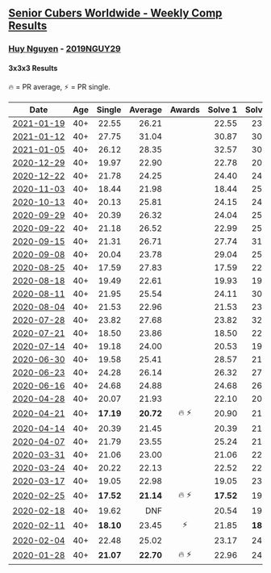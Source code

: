<style>table {white-space: nowrap;}</style>

## [Senior Cubers Worldwide - Weekly Comp Results](/scw-comp/results/)
### [Huy Nguyen](README.md) - [2019NGUY29](https://www.worldcubeassociation.org/persons/2019NGUY29?event=333)
#### 3x3x3 Results

<span style="white-space: nowrap;">🔥 = PR average</span>, <span style="white-space: nowrap;">⚡ = PR single</span>.

| Date | Age | Single | Average | Awards | Solve 1 | Solve 2 | Solve 3 | Solve 4 | Solve 5 | Video |
| :--: | :--: | --: | --: | :--: | --: | --: | --: | --: | --: | :-- |
| [2021-01-19](../../results/2021-01-19/333.md) | 40+ | 22.55 | 26.21 |  | 22.55 | 23.41 | 25.57 | 29.65 | 32.77 | [Desktop](https://www.facebook.com/events/259430338941057/permalink/260268832190541) / [Mobile](https://m.facebook.com/events/259430338941057?view=permalink&id=260268832190541) |
| [2021-01-12](../../results/2021-01-12/333.md) | 40+ | 27.75 | 31.04 |  | 30.87 | 30.92 | 27.75 | 35.54 | 31.34 | [Desktop](https://www.facebook.com/events/154842819532367/permalink/156128312737151) / [Mobile](https://m.facebook.com/events/154842819532367?view=permalink&id=156128312737151) |
| [2021-01-05](../../results/2021-01-05/333.md) | 40+ | 26.12 | 28.35 |  | 32.57 | 30.31 | 26.12 | 27.09 | 27.65 | [Desktop](https://www.facebook.com/events/237822631087555/permalink/242192743983877) / [Mobile](https://m.facebook.com/events/237822631087555?view=permalink&id=242192743983877) |
| [2020-12-29](../../results/2020-12-29/333.md) | 40+ | 19.97 | 22.90 |  | 22.78 | 20.49 | 19.97 | 28.77 | 25.42 | [Desktop](https://www.facebook.com/events/807437066779451/permalink/808845496638608) / [Mobile](https://m.facebook.com/events/807437066779451?view=permalink&id=808845496638608) |
| [2020-12-22](../../results/2020-12-22/333.md) | 40+ | 21.78 | 24.25 |  | 24.40 | 24.54 | DNF | 23.80 | 21.78 | [Desktop](https://www.facebook.com/events/758481858355136/permalink/762597614610227) / [Mobile](https://m.facebook.com/events/758481858355136?view=permalink&id=762597614610227) |
| [2020-11-03](../../results/2020-11-03/333.md) | 40+ | 18.44 | 21.98 |  | 18.44 | 25.83 | 23.36 | 21.05 | 21.54 | [Desktop](https://www.facebook.com/events/1239637256416110/permalink/1245452649167904) / [Mobile](https://m.facebook.com/events/1239637256416110?view=permalink&id=1245452649167904) |
| [2020-10-13](../../results/2020-10-13/333.md) | 40+ | 20.13 | 25.81 |  | 24.15 | 24.11 | 29.34 | 29.18 | 20.13 | [Desktop](https://www.facebook.com/events/2855876438029747/permalink/2860923674191690) / [Mobile](https://m.facebook.com/events/2855876438029747?view=permalink&id=2860923674191690) |
| [2020-09-29](../../results/2020-09-29/333.md) | 40+ | 20.39 | 26.32 |  | 24.04 | 25.33 | 44.59 | 20.39 | 29.58 | [Desktop](https://www.facebook.com/events/1202263490156156/permalink/1207231649659340) / [Mobile](https://m.facebook.com/events/1202263490156156?view=permalink&id=1207231649659340) |
| [2020-09-22](../../results/2020-09-22/333.md) | 40+ | 21.18 | 26.52 |  | 22.99 | 25.84 | 30.72 | 21.18 | DNF | [Desktop](https://www.facebook.com/events/349197636276246/permalink/352994599229883) / [Mobile](https://m.facebook.com/events/349197636276246?view=permalink&id=352994599229883) |
| [2020-09-15](../../results/2020-09-15/333.md) | 40+ | 21.31 | 26.71 |  | 27.74 | 31.41 | 28.99 | 21.31 | 23.40 | [Desktop](https://www.facebook.com/events/3404368289613252/permalink/3420249431358471) / [Mobile](https://m.facebook.com/events/3404368289613252?view=permalink&id=3420249431358471) |
| [2020-09-08](../../results/2020-09-08/333.md) | 40+ | 20.04 | 23.78 |  | 29.04 | 25.39 | 25.43 | 20.04 | 20.53 | [Desktop](https://www.facebook.com/events/660661614881054/permalink/666093801004502) / [Mobile](https://m.facebook.com/events/660661614881054?view=permalink&id=666093801004502) |
| [2020-08-25](../../results/2020-08-25/333.md) | 40+ | 17.59 | 27.83 |  | 17.59 | 22.32 | DNF | 37.71 | 23.47 | [Desktop](https://www.facebook.com/events/2812216602434889/permalink/2818539298469286) / [Mobile](https://m.facebook.com/events/2812216602434889?view=permalink&id=2818539298469286) |
| [2020-08-18](../../results/2020-08-18/333.md) | 40+ | 19.49 | 22.61 |  | 19.93 | 19.49 | 23.35 | 24.55 | DNF | [Desktop](https://www.facebook.com/events/357518755418063/permalink/360616428441629) / [Mobile](https://m.facebook.com/events/357518755418063?view=permalink&id=360616428441629) |
| [2020-08-11](../../results/2020-08-11/333.md) | 40+ | 21.95 | 25.54 |  | 24.11 | 30.96 | 29.48 | 23.04 | 21.95 | [Desktop](https://www.facebook.com/events/338631130511019/permalink/342722253435240) / [Mobile](https://m.facebook.com/events/338631130511019?view=permalink&id=342722253435240) |
| [2020-08-04](../../results/2020-08-04/333.md) | 40+ | 21.53 | 22.96 |  | 21.53 | 23.67 | DNF | 21.71 | 23.51 | [Desktop](https://www.facebook.com/events/748440219235440/permalink/752936618785800) / [Mobile](https://m.facebook.com/events/748440219235440?view=permalink&id=752936618785800) |
| [2020-07-28](../../results/2020-07-28/333.md) | 40+ | 23.82 | 27.68 |  | 23.82 | 32.91 | 24.97 | 26.38 | 31.70 | [Desktop](https://www.facebook.com/events/708566320000803/permalink/713549232835845) / [Mobile](https://m.facebook.com/events/708566320000803?view=permalink&id=713549232835845) |
| [2020-07-21](../../results/2020-07-21/333.md) | 40+ | 18.50 | 23.86 |  | 18.50 | 22.44 | 27.04 | 24.31 | 24.83 | [Desktop](https://www.facebook.com/events/1842039515939197/permalink/1847910868685395) / [Mobile](https://m.facebook.com/events/1842039515939197?view=permalink&id=1847910868685395) |
| [2020-07-14](../../results/2020-07-14/333.md) | 40+ | 19.18 | 24.00 |  | 20.53 | 19.18 | 26.57 | 24.91 | 28.07 | [Desktop](https://www.facebook.com/events/1157754364595802/permalink/1162337607470811) / [Mobile](https://m.facebook.com/events/1157754364595802?view=permalink&id=1162337607470811) |
| [2020-06-30](../../results/2020-06-30/333.md) | 40+ | 19.58 | 25.41 |  | 28.57 | 21.77 | 35.21 | 19.58 | 25.88 | [Desktop](https://www.facebook.com/events/679860472562391/permalink/683707555511016) / [Mobile](https://m.facebook.com/events/679860472562391?view=permalink&id=683707555511016) |
| [2020-06-23](../../results/2020-06-23/333.md) | 40+ | 24.28 | 26.14 |  | 26.32 | 27.62 | 24.49 | DNF | 24.28 | [Desktop](https://www.facebook.com/events/722150235200875/permalink/726311081451457) / [Mobile](https://m.facebook.com/events/722150235200875?view=permalink&id=726311081451457) |
| [2020-06-16](../../results/2020-06-16/333.md) | 40+ | 24.68 | 24.88 |  | 24.68 | 26.03 | 24.70 | 25.04 | 24.90 | [Desktop](https://www.facebook.com/events/604103587178706/permalink/608566270065771) / [Mobile](https://m.facebook.com/events/604103587178706?view=permalink&id=608566270065771) |
| [2020-04-28](../../results/2020-04-28/333.md) | 40+ | 20.07 | 21.93 |  | 22.10 | 20.07 | 23.98 | 21.60 | 22.09 | [Desktop](https://www.facebook.com/events/535188653858103/permalink/535620563814912) / [Mobile](https://m.facebook.com/events/535188653858103?view=permalink&id=535620563814912) |
| [2020-04-21](../../results/2020-04-21/333.md) | 40+ | **17.19** | **20.72** | 🔥 ⚡ | 20.90 | 21.31 | **17.19** | 24.36 | 19.96 | [Desktop](https://www.facebook.com/events/880278499062375/permalink/881358878954337) / [Mobile](https://m.facebook.com/events/880278499062375?view=permalink&id=881358878954337) |
| [2020-04-14](../../results/2020-04-14/333.md) | 40+ | 20.39 | 21.45 |  | 20.39 | 21.23 | 22.23 | 20.88 | 22.99 | [Desktop](https://www.facebook.com/events/982619255468618/permalink/987643484966195) / [Mobile](https://m.facebook.com/events/982619255468618?view=permalink&id=987643484966195) |
| [2020-04-07](../../results/2020-04-07/333.md) | 40+ | 21.79 | 23.55 |  | 25.24 | 21.79 | 22.49 | 23.44 | 24.73 | [Desktop](https://www.facebook.com/events/510082903229069/permalink/510529836517709) / [Mobile](https://m.facebook.com/events/510082903229069?view=permalink&id=510529836517709) |
| [2020-03-31](../../results/2020-03-31/333.md) | 40+ | 21.06 | 23.00 |  | 21.06 | 22.85 | 22.72 | 23.44 | 29.16 | [Desktop](https://www.facebook.com/events/207898257161923/permalink/211895563428859) / [Mobile](https://m.facebook.com/events/207898257161923?view=permalink&id=211895563428859) |
| [2020-03-24](../../results/2020-03-24/333.md) | 40+ | 20.22 | 22.13 |  | 22.52 | 22.16 | 21.72 | 20.22 | DNF | [Desktop](https://www.facebook.com/events/524456301543611/permalink/528237901165451) / [Mobile](https://m.facebook.com/events/524456301543611?view=permalink&id=528237901165451) |
| [2020-03-17](../../results/2020-03-17/333.md) | 40+ | 19.05 | 22.98 |  | 19.05 | 23.32 | 23.37 | 22.26 | 25.00 | [Desktop](https://www.facebook.com/events/280686576235146/permalink/283768012593669) / [Mobile](https://m.facebook.com/events/280686576235146?view=permalink&id=283768012593669) |
| [2020-02-25](../../results/2020-02-25/333.md) | 40+ | **17.52** | **21.14** | 🔥 ⚡ | **17.52** | 19.83 | 20.00 | 23.58 | DNF | [Desktop](https://www.facebook.com/events/196320811461109/permalink/196924671400723) / [Mobile](https://m.facebook.com/events/196320811461109?view=permalink&id=196924671400723) |
| [2020-02-18](../../results/2020-02-18/333.md) | 40+ | 19.62 | DNF |  | 20.54 | 19.62 | 22.31 | DNF | DNF | [Desktop](https://www.facebook.com/events/2558750947697073/permalink/2564093717162796) / [Mobile](https://m.facebook.com/events/2558750947697073?view=permalink&id=2564093717162796) |
| [2020-02-11](../../results/2020-02-11/333.md) | 40+ | **18.10** | 23.45 | ⚡ | 21.85 | **18.10** | 22.82 | 25.68 | 26.21 | [Desktop](https://www.facebook.com/events/616423959107229/permalink/617548025661489) / [Mobile](https://m.facebook.com/events/616423959107229?view=permalink&id=617548025661489) |
| [2020-02-04](../../results/2020-02-04/333.md) | 40+ | 22.48 | 25.02 |  | 23.17 | 24.74 | DNF | 22.48 | 27.14 | [Desktop](https://www.facebook.com/groups/1604105099735401/permalink/2138700662942506) / [Mobile](https://m.facebook.com/groups/1604105099735401?view=permalink&id=2138700662942506) |
| [2020-01-28](../../results/2020-01-28/333.md) | 40+ | **21.07** | **22.70** | 🔥 ⚡ | 22.96 | 24.06 | **21.07** | - | - | [Desktop](https://www.facebook.com/100000926461779/videos/3674895662551280) / [Mobile](https://m.facebook.com/100000926461779/videos/3674895662551280) |


<!-- Global site tag (gtag.js) - Google Analytics -->
<script async src="https://www.googletagmanager.com/gtag/js?id=UA-86348435-3"></script>
<script>window.dataLayer = window.dataLayer || []; function gtag() {dataLayer.push(arguments);} gtag('js', new Date()); gtag('config', 'UA-86348435-3');</script>
